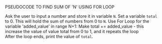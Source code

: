PSEUDOCODE TO FIND SUM OF 'N' USING FOR LOOP

Ask the user to input a number and store it in variable `N`. 
Set a variable `total` to 0. This will hold the sum of numbers from 0 to `N`.
Use For Loop for the variable 'added_value' in range N+1:
Make total += added_value -  this increase the value of value total from 0 to 1, and it repeats the loop  
After the loop ends, print the value of `total`.
